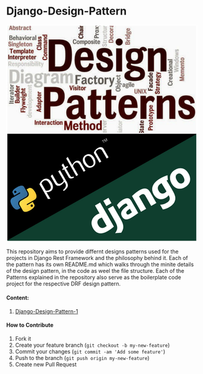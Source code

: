 # Django-Design-Pattern

![alt CoverPic](https://github.com/nimeshkverma/Django-Design-Pattern/blob/master/images/django-design-pattern.jpg)

This repository aims to provide differnt designs patterns used for the projects in Django Rest Framework and the philosophy behind it.
Each of the pattern has its own README.md which walks through the minite details of the design pattern, in the code as weel the file structure. Each of the Patterns explained in the repository also serve as the boilerplate code project for the respective DRF design pattern.

#### Content:
1.  [Django-Design-Pattern-1](https://github.com/nimeshkverma/Django-Design-Pattern/tree/master/Design-Pattern-1)

#### How to Contribute

1. Fork it
2. Create your feature branch (`git checkout -b my-new-feature`)
3. Commit your changes (`git commit -am 'Add some feature'`)
4. Push to the branch (`git push origin my-new-feature`)
5. Create new Pull Request
